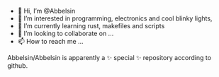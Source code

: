 - 👋 Hi, I’m @Abbelsin
- 👀 I’m interested in programming, electronics and cool blinky lights,
- 🌱 I’m currently learning rust, makefiles and scripts
- 💞️ I’m looking to collaborate on ...
- 📫 How to reach me ...

Abbelsin/Abbelsin is apparently a ✨ special ✨ repository according to github.

